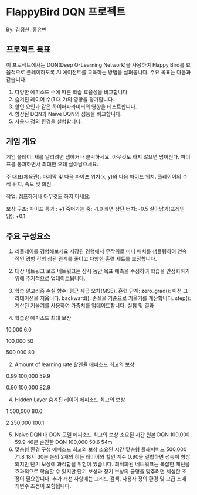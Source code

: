 # FlappyBird DQN 프로젝트
By: 김정찬, 홍유빈

## 프로젝트 목표

이 프로젝트에서는 DQN(Deep Q-Learning Network)을 사용하여 Flappy Bird를 효율적으로 플레이하도록 AI 에이전트를 교육하는 방법을 살펴봅니다. 주요 목표는 다음과 같습니다.

1. 다양한 에피소드 수에 따른 학습 효율성을 비교합니다.
2. 숨겨진 레이어 수(1 대 2)의 영향을 평가합니다.
3. 할인 요인과 같은 하이퍼파라미터의 영향을 테스트합니다.
4. 향상된 DQN과 Naïve DQN의 성능을 비교합니다.
5. 사용자 정의 환경을 실험합니다.

## 게임 개요

게임 플레이: 새를 날리려면 탭하거나 클릭하세요. 아무것도 하지 않으면 넘어진다. 파이프를 통과하면서 최대한 오래 살아남으세요.

주 대표(체육관):
  마지막 및 다음 파이프 위치(x, y)와 다음 파이프 위치.
 플레이어의 수직 위치, 속도 및 회전.

작업:
  점프하거나 아무것도 하지 마세요.

보상 구조:
  파이프 통과 : +1
  죽어가는 중: -1.0
  화면 상단 터치: -0.5
  살아남기(프레임당): +0.1

## 주요 구성요소

1. 리플레이를 경험해보세요
저장된 경험에서 무작위로 미니 배치를 샘플링하여 연속적인 경험 간의 상관 관계를 줄이고 다양한 훈련 세트를 보장합니다.

2. 대상 네트워크
보조 네트워크는 잠시 동안 목표 예측을 수정하여 학습을 안정화하기 위해 주기적으로 업데이트됩니다.

3. 학습 알고리즘
손실 함수: 평균 제곱 오차(MSE).
훈련 단계:
  zero_grad(): 이전 그라데이션을 지웁니다.
  backward(): 손실을 기준으로 기울기를 계산합니다.
  step(): 계산된 기울기를 사용하여 가중치를 업데이트합니다.
실험 및 결과
1. 학습량
에피소드	최대 보상	

10,000  	6.0	     

100,000	  50	

500,000	  80

2. Amount of learning rate
할인율	에피소드	최고의 보상

0.99	  100,000	  59.9	

0.90	  100,000	  82.9	

4. Hidden Layer
숨겨진 레이어	에피소드	최고의 보상	

1	            500,000	  80.6	

2	            250,000	  100.1	

5. Naive DQN 대 DQN
모델	에피소드	최고의 보상	소요된 시간
원본 DQN	100,000	59.9	46분
순진한 DQN	100,000	50.6	54m
6. 맞춤형 환경
구성	에피소드	최고의 보상	소요된 시간
맞춤형 플래피버드	500,000	71.8	18시 30분
논의
2개의 히든 레이어와 할인 계수 0.90을 결합하면 성능이 향상되지만 단기 보상에 과적합될 위험이 있습니다.
최적화된 네트워크는 복잡한 패턴을 효과적으로 학습할 수 있지만 단기 보상과 장기 보상의 균형을 맞추려면 세심한 조정이 필요합니다.
추가 개선 사항에는 그리드 검색, 사용자 정의 환경 및 고급 초매개변수 조정이 포함됩니다.
